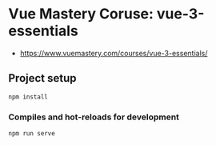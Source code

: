 # Vue Mastery Coruse: vue-3-essentials

* https://www.vuemastery.com/courses/vue-3-essentials/

## Project setup
```
npm install
```

### Compiles and hot-reloads for development
```
npm run serve
```

